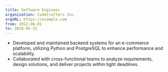 ```yaml
---
title: Software Engineer
organization: CodeCrafters Inc.
orgURL: https://example.com
from: 2012-06-01
to: 2016-05-31
---
```


- Developed and maintained backend systems for an e-commerce platform, utilizing
  Python and PostgreSQL to enhance performance and scalability.
- Collaborated with cross-functional teams to analyze requirements, design
  solutions, and deliver projects within tight deadlines.
